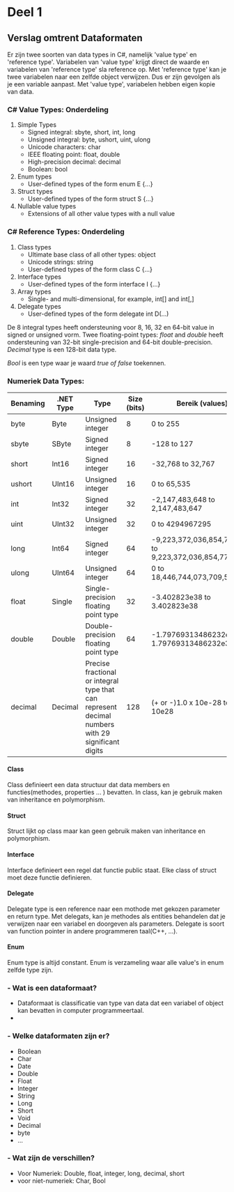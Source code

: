# Deel 1
## Verslag omtrent Dataformaten

Er zijn twee soorten van data types in C#, namelijk 'value type' en 'reference type'. Variabelen van 'value type' krijgt direct de waarde en variabelen van 'reference type' sla reference op. 
Met 'reference type' kan je twee variabelen naar een zelfde object verwijzen. Dus er zijn gevolgen als je een variable aanpast. Met 'value type', variabelen hebben eigen kopie van data.

### C# Value Types: Onderdeling
1. Simple Types
   * Signed integral: sbyte, short, int, long
   * Unsigned integral: byte, ushort, uint, ulong
   * Unicode characters: char
   * IEEE floating point: float, double
   * High-precision decimal: decimal
   * Boolean: bool
2. Enum types
   * User-defined types of the form enum E {...}
3. Struct types
   * User-defined types of the form struct S {...}
4. Nullable value types
   * Extensions of all other value types with a null value


### C# Reference Types: Onderdeling
1. Class types
   * Ultimate base class of all other types: object
   * Unicode strings: string
   * User-defined types of the form class C {...}
2. Interface types
   * User-defined types of the form interface I {...}
3. Array types
   * Single- and multi-dimensional, for example, int[] and int[,]
4. Delegate types
   * User-defined types of the form delegate int D(...)


De 8 integral types heeft ondersteuning voor 8, 16, 32 en 64-bit value in signed or unsigned vorm. 
Twee floating-point types: *float* and *double* heeft ondersteuning van 32-bit single-precision and 64-bit double-precision.
*Decimal* type is een 128-bit data type. 

*Bool* is een type waar je waard *true of  false* toekennen.

### Numeriek Data Types: 

| Benaming | .NET Type | Type                                                                                              | Size (bits) | Bereik (values)                                         |
| -------- | --------- | ------------------------------------------------------------------------------------------------- | ----------- | ------------------------------------------------------- |
| byte     | Byte      | Unsigned integer                                                                                  | 8           | 0 to 255                                                |
| sbyte    | SByte     | Signed integer                                                                                    | 8           | -128 to 127                                             |
| short    | Int16     | Signed integer                                                                                    | 16          | -32,768 to 32,767                                       |
| ushort   | UInt16    | Unsigned integer                                                                                  | 16          | 0 to 65,535                                             |
| int      | Int32     | Signed integer                                                                                    | 32          | -2,147,483,648 to 2,147,483,647                         |
| uint     | UInt32    | Unsigned integer                                                                                  | 32          | 0 to 4294967295                                         |
| long     | Int64     | Signed integer                                                                                    | 64          | -9,223,372,036,854,775,808 to 9,223,372,036,854,775,807 |
| ulong    | UInt64    | Unsigned integer                                                                                  | 64          | 0 to 18,446,744,073,709,551,615                         |
| float    | Single    | Single-precision floating point type                                                              | 32          | -3.402823e38 to 3.402823e38                             |
| double   | Double    | Double-precision floating point type                                                              | 64          | -1.79769313486232e308 to 1.79769313486232e308           |
| decimal  | Decimal   | Precise fractional or integral type that can represent decimal numbers with 29 significant digits | 128         | (+ or -)1.0 x 10e-28 to 7.9 x 10e28                     |

#### Class
Class definieert een data structuur dat data members en functies(methodes, properties ... ) bevatten. In class, kan je gebruik maken van inheritance en polymorphism.


#### Struct
Struct lijkt op class maar kan geen gebruik maken van inheritance en polymorphism.


#### Interface
Interface definieert een regel dat functie public staat. Elke class of struct moet deze functie definieren.


#### Delegate
Delegate type is een reference naar een mothode met gekozen parameter en return type. Met delegats, kan je methodes als entities behandelen dat je verwijzen naar een variabel en doorgeven als parameters. Delegate is soort van function pointer in andere programmeren taal(C++, ...).

#### Enum
Enum type is altijd constant. Enum is verzameling waar alle value's in enum zelfde type zijn. 





### - Wat is een dataformaat?
  * Dataformaat is classificatie van type van data dat een variabel of object kan bevatten in computer programmeertaal.
  * 
### - Welke dataformaten zijn er?

   * Boolean
   * Char
   * Date
   * Double
   * Float
   * Integer
   * String
   * Long
   * Short
   * Void
   * Decimal
   * byte 
   * ...
### - Wat zijn de verschillen?
  * Voor Numeriek: Double, float, integer, long, decimal, short
  * voor niet-numeriek: Char, Bool